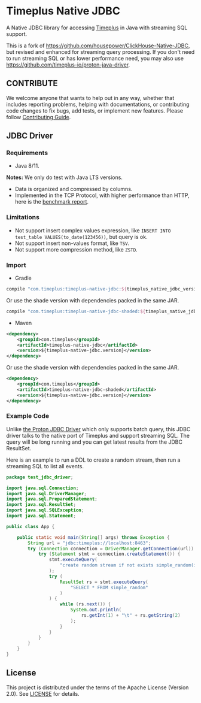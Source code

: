 Timeplus Native JDBC
===

A Native JDBC library for accessing [Timeplus](https://timeplus.com/) in Java with streaming SQL support.

This is a fork of https://github.com/housepower/ClickHouse-Native-JDBC, but revised and enhanced for streaming query processing. If you don't need to run streaming SQL or has lower performance need, you may also use https://github.com/timeplus-io/proton-java-driver.

## CONTRIBUTE

We welcome anyone that wants to help out in any way, whether that includes reporting problems, helping with documentations, or contributing code changes to fix bugs, add tests, or implement new features. Please follow [Contributing Guide](CONTRIBUTE.md).

## JDBC Driver

### Requirements

- Java 8/11. 

**Notes:** We only do test with Java LTS versions.

* Data is organized and compressed by columns.
* Implemented in the TCP Protocol, with higher performance than HTTP, here is the [benchmark report](docs/dev/benchmark.md).

### Limitations

* Not support insert complex values expression, like `INSERT INTO test_table VALUES(to_date(123456))`, but query is ok.
* Not support insert non-values format, like `TSV`.
* Not support more compression method, like `ZSTD`.

### Import

- Gradle
```groovy
compile "com.timeplus:timeplus-native-jdbc:${timeplus_native_jdbc_version}"
```
Or use the shade version with dependencies packed in the same JAR.
```groovy
compile "com.timeplus:timeplus-native-jdbc-shaded:${timeplus_native_jdbc_version}"
```

- Maven

```xml
<dependency>
    <groupId>com.timeplus</groupId>
    <artifactId>timeplus-native-jdbc</artifactId>
    <version>${timeplus-native-jdbc.version}</version>
</dependency>
```
Or use the shade version with dependencies packed in the same JAR.
```xml
<dependency>
    <groupId>com.timeplus</groupId>
    <artifactId>timeplus-native-jdbc-shaded</artifactId>
    <version>${timeplus-native-jdbc.version}</version>
</dependency>
```

### Example Code

Unlike [the Proton JDBC Driver](https://github.com/timeplus-io/proton-java-driver) which only supports batch query, this JDBC driver talks to the native port of Timeplus and support streaming SQL. The query will be long running and you can get latest results from the JDBC ResultSet.

Here is an example to run a DDL to create a random stream, then run a streaming SQL to list all events.
```java
package test_jdbc_driver;

import java.sql.Connection;
import java.sql.DriverManager;
import java.sql.PreparedStatement;
import java.sql.ResultSet;
import java.sql.SQLException;
import java.sql.Statement;

public class App {

    public static void main(String[] args) throws Exception {
        String url = "jdbc:timeplus://localhost:8463";
        try (Connection connection = DriverManager.getConnection(url)) {
            try (Statement stmt = connection.createStatement()) {
                stmt.executeQuery(
                    "create random stream if not exists simple_random(i int, s string) settings eps=3"
                );
                try (
                    ResultSet rs = stmt.executeQuery(
                        "SELECT * FROM simple_random"
                    )
                ) {
                    while (rs.next()) {
                        System.out.println(
                            rs.getInt(1) + "\t" + rs.getString(2)
                        );
                    }
                }
            }
        }
    }
}


```
## License

This project is distributed under the terms of the Apache License (Version 2.0). See [LICENSE](LICENSE) for details.
